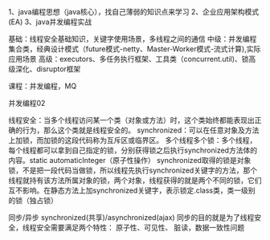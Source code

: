 1、java编程思想（java核心），找自己薄弱的知识点来学习
2、企业应用架构模式(EA)
3、java并发编程实战

基础：线程安全基础知识，关键字使用场景，多线程之间的通信
中级：并发编程集合类，经典设计模式（future模式-netty、Master-Worker模式-流式计算),实际应用场景
高级：executors、多任务执行框架、工具类（concurrent.util)、锁高级深化、disruptor框架

课程：并发编程，MQ


并发编程02

线程安全：当多个线程访问某一个类（对象或方法）时，这个类始终都能表现出正确的行为，那么这个类就是线程安全的。
synchronized：可以在任意对象及方法上加锁，而加锁的这段代码称为互斥区或临界区。
多个线程多个锁：多个线程，每个线程都可以拿到自己指定的锁，分别获得锁之后执行synchronized方法体的内容。static automaticInteger（原子性操作）
synchronized取得的锁是对象锁，不是把一段代码当做锁，所以线程先执行synchronized关键字的方法，那个线程就持有该方法所属对象的锁，两个对象，线程获得的就是两个不同的锁，它们互不影响。在静态方法上加synchronized关键字，表示锁定.class类，类一级别的锁（独占锁）

同步/异步
synchronized(共享)/asynchronized(ajax)
同步的目的就是为了线程安全，线程安全需要满足两个特性：
原子性、可见性、
脏读，数据一致性问题













